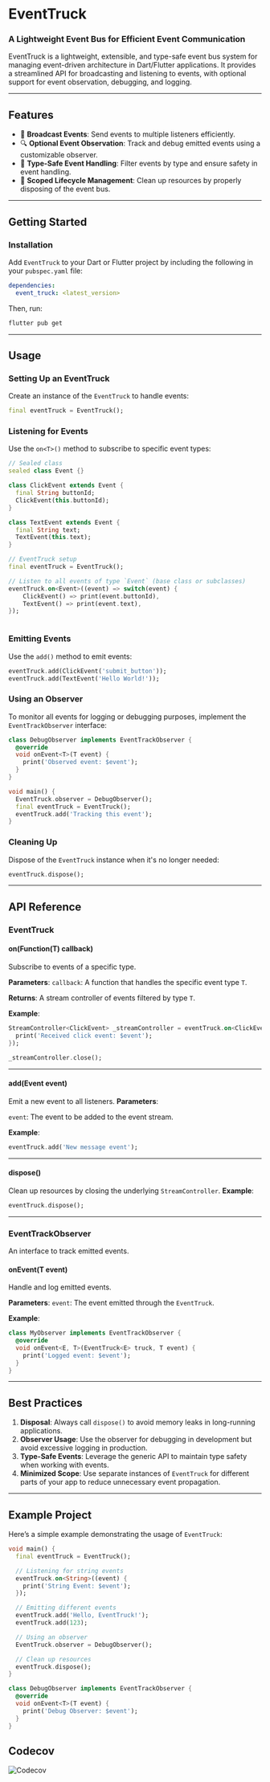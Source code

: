 # **EventTruck**
### A Lightweight Event Bus for Efficient Event Communication

EventTruck is a lightweight, extensible, and type-safe event bus system for managing event-driven architecture in Dart/Flutter applications. It provides a streamlined API for broadcasting and listening to events, with optional support for event observation, debugging, and logging.

---

## **Features**
- 📢 **Broadcast Events**: Send events to multiple listeners efficiently.
- 🔍 **Optional Event Observation**: Track and debug emitted events using a customizable observer.
- 🔄 **Type-Safe Event Handling**: Filter events by type and ensure safety in event handling.
- 🚦 **Scoped Lifecycle Management**: Clean up resources by properly disposing of the event bus.

---

## **Getting Started**

### Installation

Add `EventTruck` to your Dart or Flutter project by including the following in your `pubspec.yaml` file:
```yaml
dependencies:
  event_truck: <latest_version>
```

Then, run:
```bash
flutter pub get
```

---

## **Usage**

### Setting Up an EventTruck

Create an instance of the `EventTruck` to handle events:
```dart
final eventTruck = EventTruck();
```

### Listening for Events

Use the `on<T>()` method to subscribe to specific event types:
```dart
// Sealed class
sealed class Event {}

class ClickEvent extends Event {
  final String buttonId;
  ClickEvent(this.buttonId);
}

class TextEvent extends Event {
  final String text;
  TextEvent(this.text);
}

// EventTruck setup
final eventTruck = EventTruck();

// Listen to all events of type `Event` (base class or subclasses)
eventTruck.on<Event>((event) => switch(event) {
    ClickEvent() => print(event.buttonId),
    TextEvent() => print(event.text),
});



```

### Emitting Events

Use the `add()` method to emit events:
```dart
eventTruck.add(ClickEvent('submit_button'));
eventTruck.add(TextEvent('Hello World!'));
```

### Using an Observer

To monitor all events for logging or debugging purposes, implement the `EventTrackObserver` interface:
```dart
class DebugObserver implements EventTrackObserver {
  @override
  void onEvent<T>(T event) {
    print('Observed event: $event');
  }
}

void main() {
  EventTruck.observer = DebugObserver();
  final eventTruck = EventTruck();
  eventTruck.add('Tracking this event');
}
```

### Cleaning Up

Dispose of the `EventTruck` instance when it's no longer needed:
```dart
eventTruck.dispose();
```

---

## **API Reference**

### **EventTruck**

#### **on<T extends Event>(Function(T) callback)**
Subscribe to events of a specific type.

**Parameters**:
`callback`: A function that handles the specific event type `T`.

**Returns**: A stream controller of events filtered by type `T`.

**Example**:

```dart
StreamController<ClickEvent> _streamController = eventTruck.on<ClickEvent>((event) {
  print('Received click event: $event');
});

_streamController.close();
```

---

#### **add(Event event)**

Emit a new event to all listeners.
**Parameters**:

`event`: The event to be added to the event stream.

**Example**:
```dart
eventTruck.add('New message event');
```

---

#### **dispose()**
Clean up resources by closing the underlying `StreamController`.
**Example**:
```dart
eventTruck.dispose();
```

---

### **EventTrackObserver**

An interface to track emitted events.

#### **onEvent<T>(T event)**

Handle and log emitted events.

**Parameters**:
`event`: The event emitted through the `EventTruck`.

**Example**:
```dart
class MyObserver implements EventTrackObserver {
  @override
  void onEvent<E, T>(EventTruck<E> truck, T event) {
    print('Logged event: $event');
  }
}
```

---

## **Best Practices**

1. **Disposal**: Always call `dispose()` to avoid memory leaks in long-running applications.
2. **Observer Usage**: Use the observer for debugging in development but avoid excessive logging in production.
3. **Type-Safe Events**: Leverage the generic API to maintain type safety when working with events.
4. **Minimized Scope**: Use separate instances of `EventTruck` for different parts of your app to reduce unnecessary event propagation.

---

## **Example Project**

Here’s a simple example demonstrating the usage of `EventTruck`:

```dart
void main() {
  final eventTruck = EventTruck();

  // Listening for string events
  eventTruck.on<String>((event) {
    print('String Event: $event');
  });

  // Emitting different events
  eventTruck.add('Hello, EventTruck!');
  eventTruck.add(123);

  // Using an observer
  EventTruck.observer = DebugObserver();

  // Clean up resources
  eventTruck.dispose();
}

class DebugObserver implements EventTrackObserver {
  @override
  void onEvent<T>(T event) {
    print('Debug Observer: $event');
  }
}
```


## Codecov

![Codecov](https://codecov.io/github/contributors-company/event_truck/graphs/sunburst.svg?token=FY0FEJJRDX)
